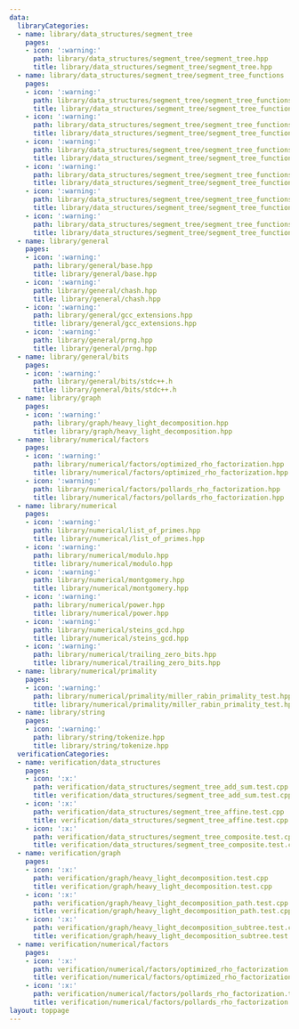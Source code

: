 ```yaml
---
data:
  libraryCategories:
  - name: library/data_structures/segment_tree
    pages:
    - icon: ':warning:'
      path: library/data_structures/segment_tree/segment_tree.hpp
      title: library/data_structures/segment_tree/segment_tree.hpp
  - name: library/data_structures/segment_tree/segment_tree_functions
    pages:
    - icon: ':warning:'
      path: library/data_structures/segment_tree/segment_tree_functions/segment_tree_add.hpp
      title: library/data_structures/segment_tree/segment_tree_functions/segment_tree_add.hpp
    - icon: ':warning:'
      path: library/data_structures/segment_tree/segment_tree_functions/segment_tree_affine.hpp
      title: library/data_structures/segment_tree/segment_tree_functions/segment_tree_affine.hpp
    - icon: ':warning:'
      path: library/data_structures/segment_tree/segment_tree_functions/segment_tree_arithmetic_progression.hpp
      title: library/data_structures/segment_tree/segment_tree_functions/segment_tree_arithmetic_progression.hpp
    - icon: ':warning:'
      path: library/data_structures/segment_tree/segment_tree_functions/segment_tree_composite.hpp
      title: library/data_structures/segment_tree/segment_tree_functions/segment_tree_composite.hpp
    - icon: ':warning:'
      path: library/data_structures/segment_tree/segment_tree_functions/segment_tree_maximum.hpp
      title: library/data_structures/segment_tree/segment_tree_functions/segment_tree_maximum.hpp
    - icon: ':warning:'
      path: library/data_structures/segment_tree/segment_tree_functions/segment_tree_minimum.hpp
      title: library/data_structures/segment_tree/segment_tree_functions/segment_tree_minimum.hpp
  - name: library/general
    pages:
    - icon: ':warning:'
      path: library/general/base.hpp
      title: library/general/base.hpp
    - icon: ':warning:'
      path: library/general/chash.hpp
      title: library/general/chash.hpp
    - icon: ':warning:'
      path: library/general/gcc_extensions.hpp
      title: library/general/gcc_extensions.hpp
    - icon: ':warning:'
      path: library/general/prng.hpp
      title: library/general/prng.hpp
  - name: library/general/bits
    pages:
    - icon: ':warning:'
      path: library/general/bits/stdc++.h
      title: library/general/bits/stdc++.h
  - name: library/graph
    pages:
    - icon: ':warning:'
      path: library/graph/heavy_light_decomposition.hpp
      title: library/graph/heavy_light_decomposition.hpp
  - name: library/numerical/factors
    pages:
    - icon: ':warning:'
      path: library/numerical/factors/optimized_rho_factorization.hpp
      title: library/numerical/factors/optimized_rho_factorization.hpp
    - icon: ':warning:'
      path: library/numerical/factors/pollards_rho_factorization.hpp
      title: library/numerical/factors/pollards_rho_factorization.hpp
  - name: library/numerical
    pages:
    - icon: ':warning:'
      path: library/numerical/list_of_primes.hpp
      title: library/numerical/list_of_primes.hpp
    - icon: ':warning:'
      path: library/numerical/modulo.hpp
      title: library/numerical/modulo.hpp
    - icon: ':warning:'
      path: library/numerical/montgomery.hpp
      title: library/numerical/montgomery.hpp
    - icon: ':warning:'
      path: library/numerical/power.hpp
      title: library/numerical/power.hpp
    - icon: ':warning:'
      path: library/numerical/steins_gcd.hpp
      title: library/numerical/steins_gcd.hpp
    - icon: ':warning:'
      path: library/numerical/trailing_zero_bits.hpp
      title: library/numerical/trailing_zero_bits.hpp
  - name: library/numerical/primality
    pages:
    - icon: ':warning:'
      path: library/numerical/primality/miller_rabin_primality_test.hpp
      title: library/numerical/primality/miller_rabin_primality_test.hpp
  - name: library/string
    pages:
    - icon: ':warning:'
      path: library/string/tokenize.hpp
      title: library/string/tokenize.hpp
  verificationCategories:
  - name: verification/data_structures
    pages:
    - icon: ':x:'
      path: verification/data_structures/segment_tree_add_sum.test.cpp
      title: verification/data_structures/segment_tree_add_sum.test.cpp
    - icon: ':x:'
      path: verification/data_structures/segment_tree_affine.test.cpp
      title: verification/data_structures/segment_tree_affine.test.cpp
    - icon: ':x:'
      path: verification/data_structures/segment_tree_composite.test.cpp
      title: verification/data_structures/segment_tree_composite.test.cpp
  - name: verification/graph
    pages:
    - icon: ':x:'
      path: verification/graph/heavy_light_decomposition.test.cpp
      title: verification/graph/heavy_light_decomposition.test.cpp
    - icon: ':x:'
      path: verification/graph/heavy_light_decomposition_path.test.cpp
      title: verification/graph/heavy_light_decomposition_path.test.cpp
    - icon: ':x:'
      path: verification/graph/heavy_light_decomposition_subtree.test.cpp
      title: verification/graph/heavy_light_decomposition_subtree.test.cpp
  - name: verification/numerical/factors
    pages:
    - icon: ':x:'
      path: verification/numerical/factors/optimized_rho_factorization.test.cpp
      title: verification/numerical/factors/optimized_rho_factorization.test.cpp
    - icon: ':x:'
      path: verification/numerical/factors/pollards_rho_factorization.test.cpp
      title: verification/numerical/factors/pollards_rho_factorization.test.cpp
layout: toppage
---
```

